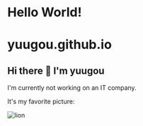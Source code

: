 # Hello World!

# yuugou.github.io

## Hi there 👋 I'm yuugou

I'm currently not working on an IT company.

It's my favorite picture:

![lion](https://github.com/yuugou/yuugou/assets/111757494/daf44ebf-055d-4ef2-b630-6f6fe9cb37ee)
